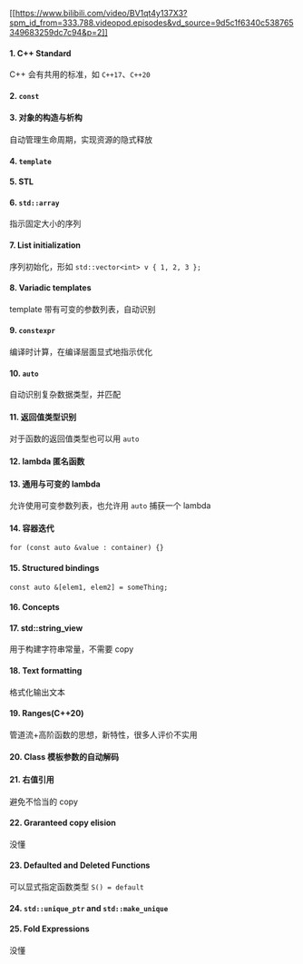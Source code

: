 [[https://www.bilibili.com/video/BV1qt4y137X3?spm_id_from=333.788.videopod.episodes&vd_source=9d5c1f6340c538765349683259dc7c94&p=2]]

#### 1. C++ Standard

C++ 会有共用的标准，如 `C++17`、`C++20`
#### 2. `const`

#### 3. 对象的构造与析构

自动管理生命周期，实现资源的隐式释放

#### 4. `template`

#### 5. STL

#### 6. `std::array`

指示固定大小的序列

#### 7. List initialization

序列初始化，形如 `std::vector<int> v { 1, 2, 3 };`

#### 8. Variadic templates

template 带有可变的参数列表，自动识别

#### 9. `constexpr`

编译时计算，在编译层面显式地指示优化

#### 10. `auto`

自动识别复杂数据类型，并匹配

#### 11. 返回值类型识别

对于函数的返回值类型也可以用 `auto`

#### 12. lambda 匿名函数

#### 13. 通用与可变的 lambda

允许使用可变参数列表，也允许用 `auto` 捕获一个 lambda

#### 14. 容器迭代

`for (const auto &value : container) {}`

#### 15. Structured bindings

`const auto &[elem1, elem2] = someThing;`

#### 16. Concepts

#### 17. std::string_view

用于构建字符串常量，不需要 copy

#### 18. Text formatting

格式化输出文本

#### 19. Ranges(C++20)

管道流+高阶函数的思想，新特性，很多人评价不实用

#### 20. Class 模板参数的自动解码

#### 21. 右值引用

避免不恰当的 copy

#### 22. Graranteed copy elision

没懂

#### 23. Defaulted and Deleted Functions

可以显式指定函数类型 `S() = default`

#### 24. `std::unique_ptr` and `std::make_unique`

#### 25. Fold Expressions

没懂
